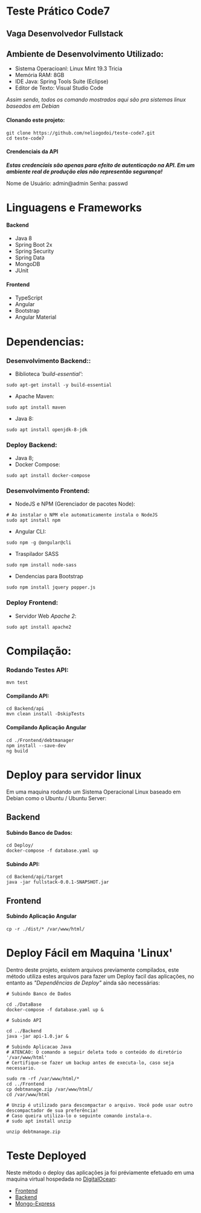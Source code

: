 # Teste Prático Code7
## Vaga Desenvolvedor Fullstack

## Ambiente de Desenvolvimento Utilizado:
* Sistema Operacioanl: Linux Mint 19.3 Tricia
* Memória RAM: 8GB
* IDE Java: Spring Tools Suite (Eclipse)
* Editor de Texto: Visual Studio Code

*Assim sendo, todos os comando mostrados aqui são pra sistemas linux baseados em Debian*

#### Clonando este projeto:
```shell
git clone https://github.com/neliogodoi/teste-code7.git
cd teste-code7
```
#### Crendenciais da API

***Estas credenciais são apenas para efeito de autenticação na API. Em um ambiente real de produção elas não representão segurança!***

Nome de Usuário: admin@admin
Senha: passwd

# Linguagens e Frameworks
#### Backend
* Java 8
* Spring Boot 2x
* Spring Security
* Spring Data
* MongoDB
* JUnit

#### Frontend
* TypeScript
* Angular
* Bootstrap
* Angular Material

# Dependencias:

### Desenvolvimento Backend::

* Biblioteca *'build-essential'*:
```shell
sudo apt-get install -y build-essential
```
* Apache Maven: 
```shell
sudo apt install maven
```
* Java 8:
```shell
sudo apt install openjdk-8-jdk
```
### Deploy Backend:
* Java 8;
* Docker Compose: 
```shell
sudo apt install docker-compose
```
### Desenvolvimento Frontend:

* NodeJS e NPM (Gerenciador de pacotes Node):
```shell
# Ao instalar o NPM ele automaticamente instala o NodeJS
sudo apt install npm
```
* Angular CLI:
```shell
sudo npm -g @angular@cli
```
* Traspilador SASS
```shell
sudo npm install node-sass
```
* Dendencias para Bootstrap
```shell
sudo npm install jquery popper.js
```
### Deploy Frontend:

* Servidor Web *Apache 2*:
```shell
sudo apt install apache2
```
# Compilação:

### Rodando Testes API:
```shell
mvn test
```
#### Compilando API:
```shell
cd Backend/api
mvn clean install -DskipTests
```
#### Compilando Aplicação Angular
```shell
cd ./Frontend/debtmanager
npm install --save-dev
ng build
```
# Deploy para servidor linux
Em uma maquina rodando um Sistema Operacional Linux baseado em Debian como o Ubuntu / Ubuntu Server:

## Backend
#### Subindo Banco de Dados:
```shell
cd Deploy/
docker-compose -f database.yaml up
```
#### Subindo API:
```shell
cd Backend/api/target
java -jar fullstack-0.0.1-SNAPSHOT.jar
```

## Frontend
#### Subindo Aplicação Angular
```shell
cp -r ./dist/* /var/www/html/
```

# Deploy Fácil em Maquina 'Linux'

Dentro deste projeto, existem arquivos previamente compilados, este método utiliza estes arquivos para fazer um Deploy facil das aplicações, no entanto as *"Dependências de Deploy"* ainda são necessárias:

```shell
# Subindo Banco de Dados

cd ./DataBase
docker-compose -f database.yaml up &

# Subindo API

cd ../Backend
java -jar api-1.0.jar &

# Subindo Aplicacao Java
# ATENCAO: O comando a seguir deleta todo o conteúdo do diretório '/var/www/html'
# Certifique-se fazer um backup antes de executa-lo, caso seja necessario.

sudo rm -rf /var/www/html/*
cd ../Frontend
cp debtmanage.zip /var/www/html/
cd /var/www/html

# Unzip é utilizado para descompactar o arquivo. Você pode usar outro descompactador de sua preferência!
# Caso queira utiliza-lo o seguinte comando instala-o.
# sudo apt install unzip 

unzip debtmanage.zip
```

# Teste Deployed
Neste método o deploy das aplicações ja foi préviamente efetuado em uma maquina virtual hospedada no [DigitalOcean](https://www.digitalocean.com/):

* [Frontend](http://64.225.7.21/)
* [Backend](http://64.225.7.21:8080)
* [Mongo-Express](http://64.225.7.21:8081)
